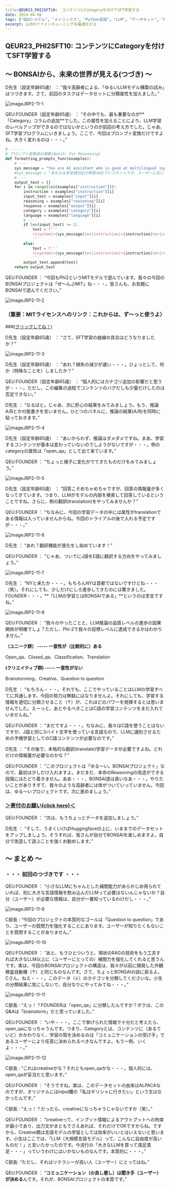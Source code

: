 ```yaml
---
title:QEUR23_PHI2SFT10:  コンテンツにCategoryを付けてSFT学習する
date: 2024-04-08
tags: ["QEUシステム", "メトリックス", "Python言語", "LLM", "データセット", "Fine-tuning", "イノベーション","PHI-2"]
excerpt: LLMのファインチューニングを最適化する
---
```


## QEUR23_PHI2SFT10:  コンテンツにCategoryを付けてSFT学習する

## ～ BONSAIから、未来の世界が見える(つづき) ～

D先生（設定年齢65歳） ： “我々高齢者による、「ゆるいLLMモデル構築の試み」はつづきます。さて、前回のタスクはデータセットに分類属性を加えました。”

![imageJRP2-11-1](/2024-04-08-QEUR23_PHI2SFT10/imageJRP2-11-1.jpg)

QEU:FOUNDER（設定年齢65歳）  ： “その中でも、最も重要なのが**「Category」コラムの追加**でした。この属性を加えることにより、LLM学習のレベルアップができるのではないかというのが前回の考え方でした。じゃあ、SFT学習プログラムにいきましょう。ここで、今回はプロンプト変換だけですよね。大きく変わるのは・・・。”

```python
# ------
# プロンプト変換用の関数(Batch: For Reasoning)
def formatting_prompts_func(examples):
    # ---
    sys_message = "You are AI assistant who is good at multilingual support. Switch the answer lan-guage depending on the user."
    #sys_message = "あなたは多言語対応が得意なAIアシスタントです。ユーザーに応じて回答する言語を切り替えます。"
    # ---
    output_text = []
    for i in range(len(examples["instruction"])):
        instruction = examples["instruction"][i]
        input_text = examples["input"][i]
        reasoning = examples["reasoning"][i]
        response = examples["output"][i]
        category = examples["category"][i]
        language = examples["language"][i]
        # ---
        if len(input_text) >= 2:
            text = f'''
            <|system|>{sys_message}\n<|instruction|>{instruction}\n<|context|>{input_text}\n<|reasoning|>{reasoning}\n<|category|>{category}\n<|language|>{language}\n<|response|>{response}<|endoftext|>
            '''
        else:
            text = f'''
            <|system|>{sys_message}\n<|instruction|>{instruction}\n<|reasoning|>{reasoning}\n<|category|>{category}\n<|language|>{language}\n<|response|>{response}<|endoftext|>
            '''
        output_text.append(text)
    return output_text
```

QEU:FOUNDER ： “今回もPhi2というMITモデルで遊んでいます。我々の今回のBONSAIプロジェクトは「ぜ～んぶMIT」ね・・・。皆さんも、お気軽にBONSAIで遊んでください。”

![imageJRP2-11-2](/2024-04-08-QEUR23_PHI2SFT10/imageJRP2-11-2.jpg)

### （重要：MITライセンスへのリンク：これからは、ず～っと使うよ）

###[(クリックしてね！)](https://opensource.org/license/MIT)

D先生（設定年齢65歳） ： “さて、SFT学習の曲線の具合はどうなりましたか？”

![imageJRP2-11-3](/2024-04-08-QEUR23_PHI2SFT10/imageJRP2-11-3.jpg)

D先生（設定年齢65歳） ： “あれ？損失の減少が速い・・・。ひょっとして、何か（特殊なことを）しましたか？”

QEU:FOUNDER（設定年齢65歳）  ： “個人的にはカテゴリ追加の影響だと思うが・・・。ただし、この編集の過程でコンテンツのバグだしも少量だけしたのは否定できない。”

D先生 ： “なるほと。じゃあ、次に肝心の結果をみてみましょう。もう、推論A/Bとかの能書きを言いません。ひとつのパネルに、推論の結果(A/B)を同時に貼っておきます。”

![imageJRP2-11-4](/2024-04-08-QEUR23_PHI2SFT10/imageJRP2-11-4.jpg)

D先生（設定年齢65歳） ： “あいからわず、推論はダメダメですね。まあ、学習するコンテンツが基本は変わっていないのでしようがないですが・・・。例のcategoryの属性は「open_qa」として出て来ています。”

QEU:FOUNDER ： “ちょっと様子に変化がでてきたものだけをみてみましょう。”

![imageJRP2-11-5](/2024-04-08-QEUR23_PHI2SFT10/imageJRP2-11-5.jpg)

D先生（設定年齢65歳） ： “回答こそめちゃめちゃですが、回答の情報量が多くなってきています。つまり、LLMがモデルの内部を検索して回答しているということですね。さらに、例の翻訳(translation)をやってみませんか？”

QEU:FOUNDER  ： “ちなみに、今回の学習データの中には属性がtranslationである情報は入っていませんからね。今回のトライアルの後で入れる予定ですが・・・。”

![imageJRP2-11-6](/2024-04-08-QEUR23_PHI2SFT10/imageJRP2-11-6.jpg)

D先生 ： “あれ？翻訳機能が進化をし始めています！”

QEU:FOUNDER  ： “じゃあ、ついでにJ語をE語に翻訳する方向をやってみましょう。”

![imageJRP2-11-7](/2024-04-08-QEUR23_PHI2SFT10/imageJRP2-11-7.jpg)

D先生 ： “NYと来たか・・・。もちろんNYは首都ではないですけどね・・・（笑）。それにしても、少しだけにしろ進歩してきたのには驚きました。FOUNDER・・・。**「LLMの学習とはBONSAIである」**というのは至言ですね。”

![imageJRP2-11-8](/2024-04-08-QEUR23_PHI2SFT10/imageJRP2-11-8.jpg)

QEU:FOUNDER  ： “我々のやったことと、LLM推論の品質レベルの進歩の因果関係が明確でしょ？ただし、Phi-2で我々の目標レベルに達成できるかはわかりません。”

**（ユニーク群）   -----   一意性が（比較的に）ある**

Open_qa、Closed_qa、Classification、Translation


**(クリエイティブ群)   -----   一意性がない**

Brainstorming、Creative、Question to question

D先生 ： “もちろん・・・。それでも、ここでやっていることはLLMの学習すべてに共通します。今回の努力は無駄にはなりませんよ。それにしても、学習する情報を適切に分類させること（↑）が、これほどのパワーを発揮するとは思いませんでした。えーっと、あとやるべきことはC語の学習コンテンツをまだ入れていませんね。”

QEU:FOUNDER  ： “まだですよ・・・。ちなみに、我々はC語を使うことはないですが、J語と同じ3バイト文字を使っている言語なので、LLMに識別させるための予備学習としてのC語コンテンツが必要なのです。”

D先生 ： “その後で、本格的な翻訳(translate)学習データが必要ですよね。どれだけの情報量が必要なのかな？”

QEU:FOUNDER ： “このプロジェクトは「ゆる～い。BONSAIプロジェクト」なので、最初は少しだけ入れますよ。まだまだ、本命のReasoningの改造ができる段階にはたどり着きません。ああ・・・、BONSAI道は長いなあ・・・。やりたいことがありすぎて、我々のような高齢者には体がついていっていません。今回は、ゆる～いプロジェクトです。次に進めましょう。”

### [＞寄付のお願い(click here)＜](https://www.paypal.com/paypalme/QEUglobal?v=1&utm_source=unp&utm_medium=email&utm_campaign=RT000481&utm_unptid=29844400-7613-11ec-ac72-3cfdfef0498d&ppid=RT000481&cnac=HK&rsta=en_GB%28en-HK%29&cust=5QPFDMW9B2T7Q&unptid=29844400-7613-11ec-ac72-3cfdfef0498d&calc=f860991d89600&unp_tpcid=ppme-social-business-profile-creat-ed&page=main%3Aemail%3ART000481&pgrp=main%3Aemail&e=cl&mchn=em&s=ci&mail=sys&appVersion=1.71.0&xt=104038)

QEU:FOUNDER ： “次は、もうちょっとデータを追加しましょう。”

D先生 ： “そして、うまくいけばHuggingfaceの上に、いままでのデータセットをアップしましょう。そうすれば、皆さんが自分でBONSAIを楽しめますよ。自分で改造して遊ぶことを強くお勧めします。”


## ～ まとめ ～

### ・・・ 前回のつづきです ・・・

QEU:FOUNDER ： “小さなLLMにちゃんとした補間能力があらかじめ得られていれば、別に大きな言語情報を飲み込んだLLMって必要はないんじゃないか？自分（ユーザー）が必要な情報は、自分が一番知っているわけだし・・・。”

![imageJRP2-11-9](/2024-04-08-QEUR23_PHI2SFT10/imageJRP2-11-9.jpg)

C部長 : “今回のプロジェクトの本質的なゴールは「Question to question」であり、ユーザーの質問力を強化することにあります。ユーザーが知りたくもないことを質問することがありません。”

![imageJRP2-11-10](/2024-04-08-QEUR23_PHI2SFT10/imageJRP2-11-10.jpg)

QEU:FOUNDER ： “あと、もうひとついうと、現状のRAGの技術をもう工夫すれば大きなLLM以上に（ユーザーにとっての）補間力を強化してくれると思うんです。実は、今回のBONSAIプロジェクトの構造は、我々が以前に開発した外観検査自動機（↑）と同じものなんです。さて、ちょっとBONSAIの話に戻るよ。Cさん、ねえ・・・。このデータ（↓）のカテゴリを分類してくださいな。小生の分類結果に気にしないで、自分なりにやってみてね・・・。”

![imageJRP2-11-11](/2024-04-08-QEUR23_PHI2SFT10/imageJRP2-11-11.jpg)

C部長 : “えっ！？FOUNDERは「open_qa」に分類したんですか？ボクは、このQ&Aは「brainstorm」だと思っていました。”

QEU:FOUNDER ： “いや・・・。ここで挙げられた情報で十分だと考えたら、open_qaになっちゃうんです。つまり、Categoryとは、コンテンツに（あるていど）かかわりなく、学習の質を決めるのは「コミュニケーションの受け手」であるユーザーにより任意に決められるべきなんですよ。もう一例、いくよ・・・。”

![imageJRP2-11-12](/2024-04-08-QEUR23_PHI2SFT10/imageJRP2-11-12.jpg)

C部長 : “これはcreativeかな？それともopen_qaかな・・・。個人的には、open_qaが妥当だと思います。”

QEU:FOUNDER ： “そうですね。実は、このデータセットの由来はALPACAなのですが、オリジナルにはinput欄の「私はギリシャに行きたい」という文はなかったんです。”

C部長 : “えっ！？だったら、creativeになっちゃうじゃないですか（笑）。”

QEU:FOUNDER ： “creativeって、インプット情報によるアウトプットへの拘束が最小であり、出力文がまともでさえあれば、それだけでOKですからね。ですから、Creative類は言語モデルの学習としては効率がいいとはいえないと思います。小生はここでは、「LLM（大規模言語モデル）って、こんなに自由度が高いものだ！」と言いたかったのです。今流行の「大きなLLMを買って満足満足・・・」っていうわけにはいかないものなんです。本質的に・・・。”

C部長: “ただし、それはリテラシーが高い人（ユーザー）にとってはね。”

QEU:FOUNDER ： “**コミュニケーション（の良し悪し）は聞き手（ユーザー）が決める**んです。それが、BONSAIプロジェクトの本質です。”
